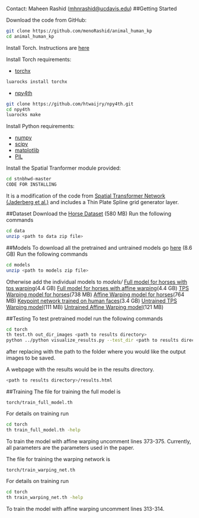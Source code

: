 Contact: Maheen Rashid (mhnrashid@ucdavis.edu)
##Getting Started

Download the code from GitHub:
```bash
git clone https://github.com/menoRashid/animal_human_kp
cd animal_human_kp
```
Install Torch. Instructions are [here](http://torch.ch/docs/getting-started.html)

Install Torch requirements:
* [torchx](https://github.com/nicholas-leonard/torchx)
```bash
luarocks install torchx
```
* [npy4th](https://github.com/htwaijry/npy4th)
```bash
git clone https://github.com/htwaijry/npy4th.git
cd npy4th
luarocks make
```

Install Python requirements:
* [numpy](http://www.numpy.org/)
* [scipy](https://www.scipy.org/install.html)
* [matplotlib](http://matplotlib.org/users/installing.html)
* [PIL](http://www.pythonware.com/products/pil/)

Install the Spatial Tranformer module provided:
```bash
cd stnbhwd-master
CODE FOR INSTALLING
```
It is a modification of the code from [Spatial Transformer Network (Jaderberg et al.)](https://github.com/qassemoquab/stnbhwd) and includes a Thin Plate Spline grid generator layer.

##Dataset
Download the [Horse Dataset](https://www.dropbox.com/s/9t770jhcjqo3mmg/release_data.zip?dl=0) (580 MB)
Run the following commands
```bash
cd data
unzip <path to data zip file>
```

##Models
To download all the pretrained and untrained models go [here](amend) (8.6 GB)
Run the following commands
```bash
cd models
unzip <path to models zip file>
```
Otherwise add the individual models to *models/*
[Full model for horses with tps warping](LINK)(4.4 GB)
[Full model for horses with affine warping](LINK)(4.4 GB)
[TPS Warping model for horses](LINK)(738 MB)
[Affine Warping model for horses](LINK)(764 MB)
[Keypoint network trained on human faces](LINK)(3.4 GB)
[Untrained TPS Warping model](LINK)(111 MB)
[Untrained Affine Warping model](LINK)(121 MB)

##Testing
To test pretrained model run the following commands
```bash
cd torch
th test.th out_dir_images <path to results directory>
python ../python visualize_results.py --test_dir <path to results directory> 
```
after replacing <path to results directory> with the path to the folder where you would like the output images to be saved.

A webpage with the results would be in the results directory.
```bash
<path to results directory>/results.html
```

##Training
The file for training the full model is 
```
torch/train_full_model.th
```
For details on training run 
```bash
cd torch
th train_full_model.th -help
```
To train the model with affine warping uncomment lines 373-375. Currently, all parameters are the parameters used in the paper.

The file for training the warping network is 
```
torch/train_warping_net.th
```
For details on training run
```bash
cd torch
th train_warping_net.th -help
```
To train the model with affine warping uncomment lines 313-314.
